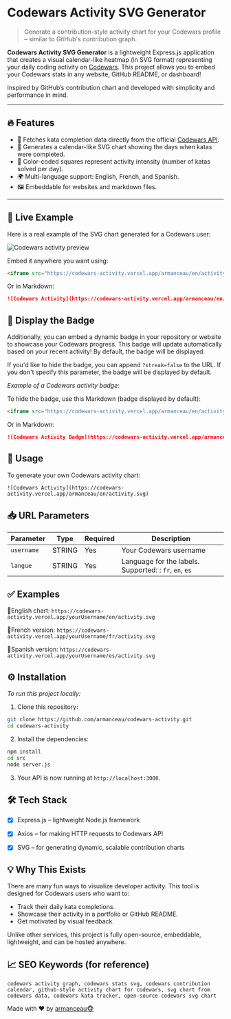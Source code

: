 # Codewars Activity SVG Generator

> Generate a contribution-style activity chart for your Codewars profile – similar to GitHub's contribution graph.

**Codewars Activity SVG Generator** is a lightweight Express.js application that creates a visual calendar-like heatmap (in SVG format) representing your daily coding activity on [Codewars](https://www.codewars.com). This project allows you to embed your Codewars stats in any website, GitHub README, or dashboard!

Inspired by GitHub’s contribution chart and developed with simplicity and performance in mind.

---

## 🔥 Features

- 🎯 Fetches kata completion data directly from the official [Codewars API](https://dev.codewars.com/).
- 📆 Generates a calendar-like SVG chart showing the days when katas were completed.
- 🎨 Color-coded squares represent activity intensity (number of katas solved per day).
- 🌍 Multi-language support: English, French, and Spanish.
- 🖼️ Embeddable for websites and markdown files.

---

## 📌 Live Example

Here is a real example of the SVG chart generated for a Codewars user:

![Codewars activity preview](https://codewars-activity.vercel.app/armanceau/en/activity.svg)

Embed it anywhere you want using:

```html
<iframe src="https://codewars-activity.vercel.app/armanceau/en/activity.svg" width="720" height="120" frameborder="0"></iframe>
```
Or in Markdown:
```markdown
![Codewars Activity](https://codewars-activity.vercel.app/armanceau/en/activity.svg)
```

## 💬 Display the Badge

Additionally, you can embed a dynamic badge in your repository or website to showcase your Codewars progress. This badge will update automatically based on your recent activity! By default, the badge will be displayed.

If you'd like to hide the badge, you can append `?streak=false` to the URL. If you don't specify this parameter, the badge will be displayed by default.

*Example of a Codewars activity badge:*

To hide the badge, use this Markdown (badge displayed by default):


```html
<iframe src="https://codewars-activity.vercel.app/armanceau/en/activity.svg?streak=false" width="720" height="120" frameborder="0"></iframe>
```
Or in Markdown:
```markdown
![Codewars Activity Badge](https://codewars-activity.vercel.app/armanceau/en/activity.svg?streak=false)
```

## 🚀 Usage

To generate your own Codewars activity chart:
```pgsql
![Codewars Activity](https://codewars-activity.vercel.app/armanceau/en/activity.svg)
```

## 📥 URL Parameters

| Parameter      | Type   | Required | Description |
|------------|--------|--------------|-----------|
| `username` | STRING | Yes | Your Codewars username |
| `langue` | STRING | Yes | Language for the labels. Supported: : `fr`, `en`, `es` |


## ✅ Examples

🔹English chart:
`https://codewars-activity.vercel.app/yourUsername/en/activity.svg`

🔹French version:
`https://codewars-activity.vercel.app/yourUsername/fr/activity.svg`

🔹Spanish version:
`https://codewars-activity.vercel.app/yourUsername/es/activity.svg`

## ⚙️ Installation

_To run this project locally:_

1. Clone this repository:
```bash
git clone https://github.com/armanceau/codewars-activity.git
cd codewars-activity
```
2. Install the dependencies:

 ```bash
 npm install
 cd src
 node server.js
```
3. Your API is now running at `http://localhost:3000`.

## 🛠️ Tech Stack

- [x] Express.js – lightweight Node.js framework

- [x] Axios – for making HTTP requests to Codewars API

- [x] SVG – for generating dynamic, scalable contribution charts

## 💡 Why This Exists

There are many fun ways to visualize developer activity. This tool is designed for Codewars users who want to:

- Track their daily kata completions.
- Showcase their activity in a portfolio or GitHub README.
- Get motivated by visual feedback.

Unlike other services, this project is fully open-source, embeddable, lightweight, and can be hosted anywhere.

## 📈 SEO Keywords (for reference)

```
codewars activity graph, codewars stats svg, codewars contribution calendar, github-style activity chart for codewars, svg chart from codewars data, codewars kata tracker, open-source codewars svg chart
```

Made with ❤️ by [armanceau🐵](https://github.com/armanceau) 
